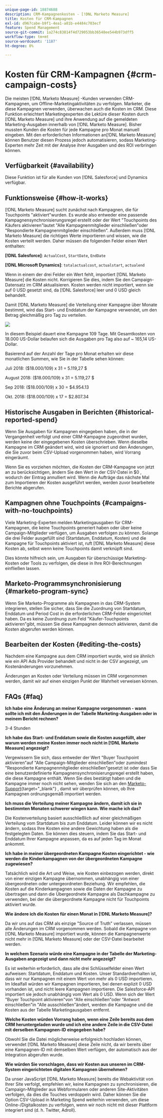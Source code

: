 ```yaml
---
unique-page-id: 18874688
description: CRM-Kampagnenkosten - [!DNL Marketo Measure]
title: Kosten für CRM-Kampagnen
exl-id: d967cabe-b9f1-4ea1-a81b-e4484c703ecf
feature: Spend Management
source-git-commit: 1a274c83814f4d729053bb36548ee544b973dff5
workflow-type: tm+mt
source-wordcount: '1187'
ht-degree: 0%

---
```


# Kosten für CRM-Kampagnen {#crm-campaign-costs}

Die meisten [!DNL Marketo Measure] -Kunden verwenden CRM-Kampagnen, um Offline-Marketingaktivitäten zu verfolgen. Marketer, die diese Kampagnen verwenden, überwachen auch die Kosten im CRM. Diese Funktion erleichtert Marketingexperten die Lektüre dieser Kosten durch [!DNL Marketo Measure] und ihre Anwendung auf die gemeldeten Marketing-Ausgaben innerhalb von [!DNL Marketo Measure]. Bisher mussten Kunden die Kosten für jede Kampagne pro Monat manuell eingeben. Mit den erforderlichen Informationen an[!DNL Marketo Measure] können Benutzer diesen Prozess jedoch automatisieren, sodass Marketing-Experten mehr Zeit mit der Analyse ihrer Ausgaben und des ROI verbringen können.

## Verfügbarkeit {#availability}

Diese Funktion ist für alle Kunden von [!DNL Salesforce] und Dynamics verfügbar.

## Funktionsweise {#how-it-works}

[!DNL Marketo Measure] sucht zunächst nach Kampagnen, die für Touchpoints &quot;aktiviert&quot;wurden. Es wurde also entweder eine passende Kampagnensynchronisierungsregel erstellt oder der Wert &quot;Touchpoints des Käufers aktivieren&quot;lautet &quot;Alle Kampagnenmitglieder einschließen&quot;oder &quot;Respondierte Kampagnenmitglieder einschließen&quot;. Außerdem muss [!DNL Marketo Measure] die richtigen Werte importieren und wissen, wie die Kosten verteilt werden. Daher müssen die folgenden Felder einen Wert enthalten:

**[!DNL Salesforce]**: `ActualCost`, `StartDate`, `EndDate`

**[!DNL Microsoft Dynamics]**: `totalactualcost`, `actualstart`, `actualend`

Wenn in einem der drei Felder ein Wert fehlt, importiert [!DNL Marketo Measure] die Kosten nicht. Korrigieren Sie dies, indem Sie den Campaign-Datensatz im CRM aktualisieren. Kosten werden nicht importiert, wenn sie auf 0 USD gesetzt sind, da [!DNL Salesforce] leer und 0 USD gleich behandelt.

Damit [!DNL Marketo Measure] die Verteilung einer Kampagne über Monate bestimmt, wird das Start- und Enddatum der Kampagne verwendet, um den Betrag gleichmäßig pro Tag zu verteilen.

![](assets/1.jpg)

In diesem Beispiel dauert eine Kampagne 109 Tage. Mit Gesamtkosten von 18.000 US-Dollar belaufen sich die Ausgaben pro Tag also auf ~ 165,14 US-Dollar.

Basierend auf der Anzahl der Tage pro Monat erhalten wir diese monatlichen Summen, wie Sie in der Tabelle sehen können:

Juli 2018: ($18.000/109) x 31 = 5.119,27 $

August 2018: ($18.000/109) x 31 = 5.119,27 $

Sep 2018: ($18.000/109) x 30 = $4.954.13

Okt. 2018: ($18.000/109) x 17 = $2.807.34

## Historische Ausgaben in Berichten {#historical-reported-spend}

Wenn Sie Ausgaben für Kampagnen eingegeben haben, die in der Vergangenheit verfolgt und einer CRM-Kampagne zugeordnet wurden, werden keine der eingegebenen Kosten überschrieben. Wenn dieselbe Kampagne im CRM geändert wird, wird sie ignoriert und den Änderungen, die Sie zuvor beim CSV-Upload vorgenommen haben, wird Vorrang eingeräumt.

Wenn Sie es vorziehen möchten, die Kosten der CRM-Kampagne von jetzt an zu berücksichtigen, ändern Sie den Wert in der CSV-Datei in $0 , wodurch der Eintrag annulliert wird. Wenn die Aufträge das nächste Mal zum Importieren der Kosten ausgeführt werden, werden zuvor bearbeitete Berichte abgerufen.

## Kampagnen ohne Touchpoints {#campaigns-with-no-touchpoints}

Viele Marketing-Experten melden Marketingausgaben für CRM-Kampagnen, die keine Touchpoints generiert haben oder über keine Campaign-Mitglieder verfügen, um Ausgaben verfolgen zu können. Solange die drei Felder ausgefüllt sind (Startdatum, Enddatum, Kosten) und die Kampagne für Touchpoints aktiviert ist, ruft [!DNL Marketo Measure] diese Kosten ab, selbst wenn keine Touchpoints damit verknüpft sind.

Dies könnte hilfreich sein, um Ausgaben für überschüssige Marketing-Kosten oder Tools zu verfolgen, die diese in Ihre ROI-Berechnungen einfließen lassen.

## Marketo-Programmsynchronisierung {#marketo-program-sync}

Wenn Sie Marketo-Programme als Kampagnen in das CRM-System integrieren, stellen Sie sicher, dass Sie die Zuordnung von Startdatum, Enddatum und Period Cost in die erforderlichen CRM-Felder eingerichtet haben. Da es keine Zuordnung zum Feld &quot;Käufer-Touchpoints aktivieren&quot;gibt, müssen Sie diese Kampagnen dennoch aktivieren, damit die Kosten abgerufen werden können.

## Bearbeiten der Kosten {#editing-the-costs}

Nachdem eine Kampagne aus dem CRM importiert wurde, wird sie ähnlich wie ein API Ads Provider behandelt und nicht in der CSV angezeigt, um Kostenänderungen vorzunehmen.

Änderungen an Kosten oder Verteilung müssen im CRM vorgenommen werden, damit wir auf einen einzigen Punkt der Wahrheit verweisen können.

## FAQs {#faq}

**Ich habe eine Änderung an meiner Kampagne vorgenommen - wann sollte ich mit den Änderungen in der Tabelle Marketing-Ausgaben oder in meinem Bericht rechnen?**

3-4 Stunden

**Ich habe das Start- und Enddatum sowie die Kosten ausgefüllt, aber warum werden meine Kosten immer noch nicht in [!DNL Marketo Measure] angezeigt?**

Vergewissern Sie sich, dass entweder der Wert &quot;Buyer Touchpoint aktivieren&quot;auf &quot;Alle Campaign-Mitglieder einschließen&quot;oder zumindest &quot;Respondierte Kampagnenmitglieder einschließen&quot;gesetzt ist oder dass Sie eine benutzerdefinierte Kampagnensynchronisierungsregel erstellt haben, die diese Kampagne enthält. Wenn Sie dies bestätigt haben und die Kampagne immer noch nicht sehen, wenden Sie sich an den [Marketo-Support](https://nation.marketo.com/t5/support/ct-p/Support){target="_blank"} , damit wir überprüfen können, ob Ihre Kampagnen ordnungsgemäß importiert werden.

**Ich muss die Verteilung meiner Kampagne ändern, damit ich sie in bestimmten Monaten schwerer wiegen kann. Wie mache ich das?**

Die Kostenverteilung basiert ausschließlich auf einer gleichmäßigen Verteilung vom Startdatum bis zum Enddatum. Leider können wir es nicht ändern, sodass Ihre Kosten eine andere Gewichtung haben als die festgelegten Daten. Sie können dies steuern, indem Sie das Start- und Enddatum Ihrer Kampagne anpassen, da es auf jeden Tag im Monat ankommt.

**Ich habe in meiner übergeordneten Kampagne Kosten eingerichtet - wie werden die Kinderkampagnen von der übergeordneten Kampagne zugewiesen?**

Tatsächlich wird die Art und Weise, wie Kosten einbezogen werden, direkt von einer einzigen Kampagne übernommen, unabhängig von einer übergeordneten oder untergeordneten Beziehung. Wir empfehlen, die Kosten auf die Kinderkampagnen sowie die Daten der Kampagne zu übertragen und dann die Übergeordnete Kampagne als Dachkampagne zu verwenden, bei der die übergeordnete Kampagne nicht für Touchpoints aktiviert wurde.

**Wie ändere ich die Kosten für einen Monat in [!DNL Marketo Measure]?**

Da wir uns auf das CRM als einzige &quot;Source of Truth&quot; verlassen, müssen alle Änderungen im CRM vorgenommen werden. Sobald die Kampagne von [!DNL Marketo Measure] importiert wurde, können die Kampagnenwerte nicht mehr in [!DNL Marketo Measure] oder der CSV-Datei bearbeitet werden.

**In welchem Szenario würde eine Kampagne in der Tabelle der Marketing-Ausgaben angezeigt und dann nicht mehr angezeigt?**

Es ist weiterhin erforderlich, dass alle drei Schlüsselfelder einen Wert aufweisen: Startdatum, Enddatum und Kosten. Unser Standardverhalten ist, dass wir nur Kampagnen mit einem Wert von mehr als 0 USD importieren. Im Idealfall würden wir Kampagnen importieren, bei denen explizit 0 USD vorhanden ist, und nicht leere Kampagnen importieren. Die Salesforce-API importiert sie jedoch unabhängig vom Wert als 0 USD. Wenn sich der Wert &quot;Buyer Touchpoint aktivieren&quot;von &quot;Alle einschließen&quot;oder &quot;Antwort einschließen&quot;in &quot;Alle ausschließen&quot;ändert, werden die Kampagne und die Kosten aus der Tabelle Marketingausgaben entfernt.

**Welche Kosten würden Vorrang haben, wenn eine Zeile bereits aus dem CRM heruntergeladen wurde und ich eine andere Zeile in die CSV-Datei mit derselben Kampagnen-ID eingegeben habe?**

Obwohl Sie die Datei möglicherweise erfolgreich hochladen können, verwendet [!DNL Marketo Measure] diese Zeile nicht, da wir bereits über eine Kampagnen-ID mit demselben Wert verfügen, der automatisch aus der Integration abgerufen wurde.

**Wie würden Sie vorschlagen, dass wir Kosten aus unseren im CRM-System eingerichteten digitalen Kampagnen übernehmen?**

Da unser JavaScript [!DNL Marketo Measure] bereits die Webaktivität von Ihrer Site verfolgt, empfehlen wir, keine Kampagnen zu synchronisieren, die Campaign-Mitglieder aus Webformularen oder anderen Site-Aktivitäten verfolgen, da dies die Touches verdoppeln wird. Daher können Sie die Option CSV-Upload in Marketing Spend weiterhin verwenden, um diese Online-/Digitalkosten zu verfolgen, wenn wir noch nicht mit dieser Plattform integriert sind (d. h. Twitter, Adroll).
